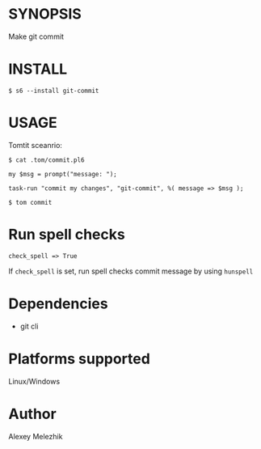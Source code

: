 # SYNOPSIS

Make git commit

# INSTALL

    $ s6 --install git-commit

# USAGE

Tomtit sceanrio:

    $ cat .tom/commit.pl6

    my $msg = prompt("message: ");

    task-run "commit my changes", "git-commit", %( message => $msg );

    $ tom commit

# Run spell checks

    check_spell => True

If `check_spell` is set, run spell checks commit message by using `hunspell`

# Dependencies

* git cli

# Platforms supported

Linux/Windows

# Author

Alexey Melezhik

